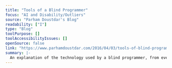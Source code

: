 ```yaml
---
title: "Tools of a Blind Programmer"
focus: "AI and Disability/Outliers"
source: "Parham Doustdar's Blog"
readability: ["I"]
type: "Blog"
toolPurpose: []
toolAccessibilityIssues: []
openSource: false
link: "https://www.parhamdoustdar.com/2016/04/03/tools-of-blind-programmer/"
summary: |-
  An explanation of the technology used by a blind programmer, from everyday tools to productivity tools.
---
```



